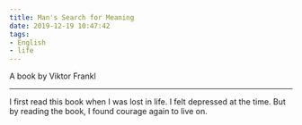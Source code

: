 ```yaml
---
title: Man's Search for Meaning
date: 2019-12-19 10:47:42
tags: 
- English
- life
---
```


A book by Viktor Frankl

---

I first read  this book when I was lost in life. I felt depressed at the time. But by reading the book, I found courage again to live on.
